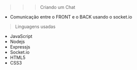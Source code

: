 >>> Criando um Chat
- Comunicação entre o FRONT e o BACK usando o socket.io

> Linguagens usadas
- JavaScript
- Nodejs
- Expressjs
- Socket.io
- HTML5
- CSS3